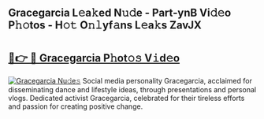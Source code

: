 ## Gracegarcia L𝚎a𝚔ed N𝚞𝚍e - Part-ynB Vi𝚍𝚎o P𝚑𝚘tos - H𝚘𝚝 O𝚗𝚕yf𝚊ns L𝚎a𝚔s ZavJX

# <h2><a href="http://kfbppin.oniu.top/?m=Gracegarcia">🔗👉 🔴 Gracegarcia P𝚑ot𝚘𝚜 V𝚒d𝚎o</a></h2>

[![Gracegarcia Nu𝚍e𝚜](https://i.imgur.com/0qMVB7G.gif)](http://kfbppin.oniu.top/?m=Gracegarcia)
Social media personality Gracegarcia, acclaimed for disseminating dance and lifestyle ideas, through presentations and personal vlogs. Dedicated activist Gracegarcia, celebrated for their tireless efforts and passion for creating positive change.  
